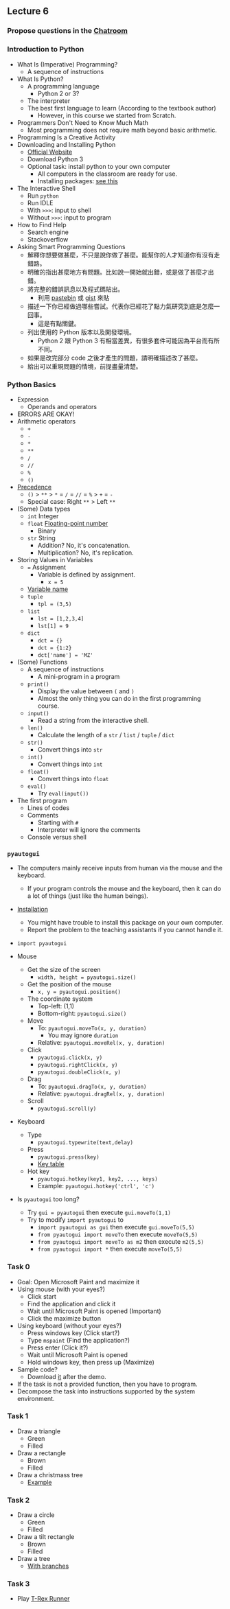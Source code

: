 ## Lecture 6

### Propose questions in the [Chatroom](https://chatroom-mzshieh.c9users.io/)

### Introduction to Python

+   What Is (Imperative) Programming?
    +   A sequence of instructions
+   What Is Python?
    +   A programming language
        +   Python 2 or 3?
    +   The interpreter
    +   The best first language to learn (According to the textbook author)
        +   However, in this course we started from Scratch.
+   Programmers Don't Need to Know Much Math
    +   Most programming does not require math beyond basic arithmetic.
+   Programming Is a Creative Activity
+   Downloading and Installing Python
    +   [Official Website](https://www.python.org/)
    +   Download Python 3
    +   Optional task: install python to your own computer
        +   All computers in the classroom are ready for use. 
        +   Installing packages: [see this](../install.md) 
+   The Interactive Shell
    +   Run `python`
    +   Run IDLE
    +   With `>>>`: input to shell
    +   Without `>>>`: input to program
+   How to Find Help
    +   Search engine
    +   Stackoverflow
+   Asking Smart Programming Questions
    +   解釋你想要做甚麼，不只是說你做了甚麼。能幫你的人才知道你有沒有走錯路。
    +   明確的指出甚麼地方有問題。比如說一開始就出錯，或是做了甚麼才出錯。
    +   將完整的錯誤訊息以及程式碼貼出。
        +   利用 [pastebin](http://pastebin.com/) 或 [gist](http://gist.github.com/) 來貼
    +   描述一下你已經做過哪些嘗試。代表你已經花了點力氣研究到底是怎麼一回事。
        +   這是有點關鍵。
    +   列出使用的 Python 版本以及開發環境。
        +   Python 2 跟 Python 3 有相當差異，有很多套件可能因為平台而有所不同。
    +   如果是改完部分 code 之後才產生的問題，請明確描述改了甚麼。
    +   給出可以重現問題的情境，前提盡量清楚。

### Python Basics

+   Expression
    +   Operands and operators
+   ERRORS ARE OKAY!
+   Arithmetic operators
    +   `+`
    +   `-`
    +   `*`
    +   `**`
    +   `/`
    +   `//`
    +   `%`
    +   `()`
+   [Precedence](https://automatetheboringstuff.com/chapter1/#calibre_link-101)
    +   `()` > `**` > `*` = `/` = `//` = `%` > `+` = `-`
    +   Special case: Right `**` > Left `**`
+   (Some) Data types
    +   `int` Integer
    +   `float` [Floating-point number](https://en.wikipedia.org/wiki/IEEE_floating_point)
        +   Binary
    +   `str` String
        +   Addition? No, it's concatenation.
        +   Multiplication? No, it's replication.
+   Storing Values in Variables
    +   `=` Assignment
        +   Variable is defined by assignment.
            +   `x = 5`
    +   [Variable name](https://automatetheboringstuff.com/chapter1/#calibre_link-107)
    +   `tuple`
        +   `tpl = (3,5)`
    +   `list`
        +   `lst = [1,2,3,4]`
        +   `lst[1] = 9`
    +   `dict`
        +   `dct = {}`
        +   `dct = {1:2}`
        +   `dct['name'] = 'MZ'`
+   (Some) Functions
    +   A sequence of instructions
        +   A mini-program in a program
    +   `print()`
        +   Display the value between `(` and `)`
        +   Almost the only thing you can do in the first programming course.
    +   `input()`
        +   Read a string from the interactive shell.
    +   `len()`
        +   Calculate the length of a `str` / `list` / `tuple` / `dict`
    +   `str()`
        +   Convert things into `str`
    +   `int()`
        +   Convert things into `int`
    +   `float()`
        +   Convert things into `float`
    +   `eval()`
        +   Try `eval(input())`
+   The first program
    +   Lines of codes
    +   Comments
        +   Starting with `#`
        +   Interpreter will ignore the comments
    +   Console versus shell

### `pyautogui`

+   The computers mainly receive inputs from human via the mouse and the keyboard.
    +   If your program controls the mouse and the keyboard, then it can do a lot of things (just like the human beings).

+   [Installation](https://github.com/mzshieh/snp2017spring/blob/master/install.md)
    +   You might have trouble to install this package on your own computer.
    +   Report the problem to the teaching assistants if you cannot handle it.

+   `import pyautogui`

+   Mouse
    +   Get the size of the screen
        +   `width, height = pyautogui.size()`
    +   Get the position of the mouse
        +   `x, y = pyautogui.position()`
    +   The coordinate system
        +   Top-left: (1,1)
        +   Bottom-right: `pyautogui.size()`
    +   Move
        +   To: `pyautogui.moveTo(x, y, duration)`
            +   You may ignore `duration`
        +   Relative: `pyautogui.moveRel(x, y, duration)`
    +   Click
        +   `pyautogui.click(x, y)`
        +   `pyautogui.rightClick(x, y)`
        +   `pyautogui.doubleClick(x, y)`
    +   Drag
        +   To: `pyautogui.dragTo(x, y, duration)`
        +   Relative: `pyautogui.dragRel(x, y, duration)`
    +   Scroll
        +   `pyautogui.scroll(y)`

+   Keyboard
    +   Type
        +   `pyautogui.typewrite(text,delay)`
    +   Press
        +   `pyautogui.press(key)`
        +   [Key table](https://automatetheboringstuff.com/chapter18/#calibre_link-36)
    +   Hot key
        +   `pyautogui.hotkey(key1, key2, ..., keys)`
        +   Example: `pyautogui.hotkey('ctrl', 'c')`

+   Is `pyautogui` too long?
    +   Try `gui = pyautogui` then execute `gui.moveTo(1,1)`
    +   Try to modify `import pyautogui` to
        +   `import pyautogui as gui` then execute `gui.moveTo(5,5)`
        +   `from pyautogui import moveTo` then execute `moveTo(5,5)`
        +   `from pyautogui import moveTo as m2` then execute `m2(5,5)`
        +   `from pyautogui import *` then execute `moveTo(5,5)`

### Task 0

+   Goal: Open Microsoft Paint and maximize it
+   Using mouse (with your eyes?)
    +   Click start
    +   Find the application and click it
    +   Wait until Microsoft Paint is opened (Important)
    +   Click the maximize button
+   Using keyboard (without your eyes?)
    +   Press windows key (Click start?)
    +   Type `mspaint` (Find the application?)
    +   Press enter (Click it?)
    +   Wait until Microsoft Paint is opened
    +   Hold windows key, then press up (Maximize)
+   Sample code?
    +   Download [it](lec06-1.py) after the demo.
+   If the task is not a provided function, then you have to program.
+   Decompose the task into instructions supported by the system environment.

### Task 1

+   Draw a triangle
    +   Green
    +   Filled
+   Draw a rectangle
    +   Brown
    +   Filled
+   Draw a christmass tree
    +   [Example](https://scratch.mit.edu/projects/115904117/)

### Task 2

+   Draw a circle
    +   Green
    +   Filled
+   Draw a tilt rectangle
    +   Brown
    +   Filled
+   Draw a tree
    +   [With branches](https://scratch.mit.edu/projects/115838437)

### Task 3

+   Play [T-Rex Runner](http://www.trex-game.skipser.com/)